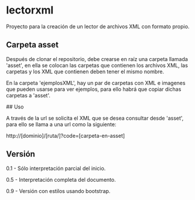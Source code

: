 # lectorxml

Proyecto para la creación de un lector de archivos XML con formato propio.

## Carpeta asset

Después de clonar el repositorio, debe crearse en raíz una carpeta llamada 'asset', en ella se colocan las carpetas que contienen los archivos XML, las carpetas y los XML que contienen deben tener el mismo nombre.  

En la carpeta 'ejemplosXML', hay un par de carpetas con XML e imagenes que pueden usarse para ver ejemplos, para ello habrá que copiar dichas carpetas a 'asset'.

## Uso

A través de la url se solicita el XML que se desea consultar desde 'asset', para ello se llama a una url como la siguiente:  

http://[dominio]/[ruta/]?code=[carpeta-en-asset]

## Versión
0.1 - Sólo interpretación parcial del inicio.

0.5 - Interpretación completa del documento.

0.9 - Versión con estilos usando bootstrap.
